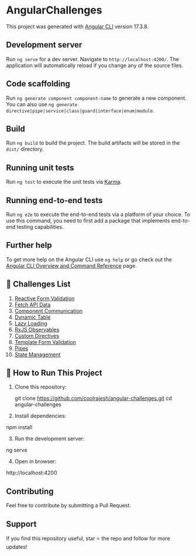 # AngularChallenges

This project was generated with [Angular CLI](https://github.com/angular/angular-cli) version 17.3.8.

## Development server

Run `ng serve` for a dev server. Navigate to `http://localhost:4200/`. The application will automatically reload if you change any of the source files.

## Code scaffolding

Run `ng generate component component-name` to generate a new component. You can also use `ng generate directive|pipe|service|class|guard|interface|enum|module`.

## Build

Run `ng build` to build the project. The build artifacts will be stored in the `dist/` directory.

## Running unit tests

Run `ng test` to execute the unit tests via [Karma](https://karma-runner.github.io).

## Running end-to-end tests

Run `ng e2e` to execute the end-to-end tests via a platform of your choice. To use this command, you need to first add a package that implements end-to-end testing capabilities.

## Further help

To get more help on the Angular CLI use `ng help` or go check out the [Angular CLI Overview and Command Reference](https://angular.io/cli) page.

## 📌 Challenges List

1. [Reactive Form Validation](./src/app/pages/reactive-form-validation)
2. [Fetch API Data](./src/app/pages/fetch-api-data)
3. [Component Communication](./src/app/pages/component-communication)
4. [Dynamic Table](./src/app/pages/dynamic-table)
5. [Lazy Loading](./src/app/pages/lazy-loading)
6. [RxJS Observables](./src/app/pages/rxjs-observables)
7. [Custom Directives](./src/app/pages/custom-directives)
8. [Template Form Validation](./src/app/pages/template-form-validation)
9. [Pipes](./src/app/pages/pipes)
10. [State Management](./src/app/pages/state-management)

## 📖 How to Run This Project

1. Clone this repository:

   git clone https://github.com/coolrajesh/angular-challenges.git
   cd angular-challenges
   
2. Install dependencies:

npm install

3. Run the development server:

ng serve

4. Open in browser:

http://localhost:4200


## Contributing 
Feel free to contribute by submitting a Pull Request.

## Support
If you find this repository useful, star ⭐ the repo and follow for more updates!


